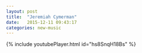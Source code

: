 ```yaml
---
layout: post
title:  "Jeremiah Cymerman"
date:   2015-12-11 09:43:17
categories: new-music
---
```

{% include youtubePlayer.html id="hs8SnqH18Bs" %}
